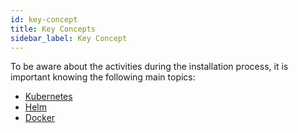 ```yaml
---
id: key-concept
title: Key Concepts
sidebar_label: Key Concept
---
```


<!--
WARNING: this file was automatically generated by Mia-Platform Doc Aggregator.
DO NOT MODIFY IT BY HAND.
Instead, modify the source file and run the aggregator to regenerate this file.
-->

To be aware about the activities during the installation process, it is important knowing the following main topics:

- [Kubernetes](https://kubernetes.io/)
- [Helm](https://helm.sh/)
- [Docker](https://docs.docker.com/get-docker/)
